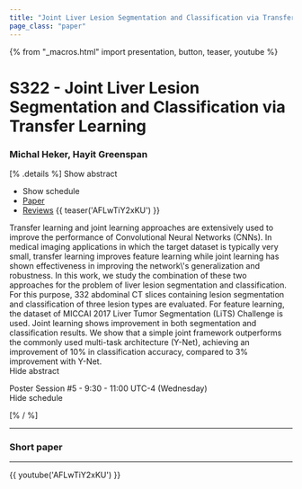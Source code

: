 ```yaml
---
title: "Joint Liver Lesion Segmentation and Classification via Transfer Learning"
page_class: "paper"
---
```


{% from "_macros.html" import presentation, button, teaser, youtube %}

# S322 - Joint Liver Lesion Segmentation and Classification via Transfer Learning

### Michal Heker, Hayit Greenspan

[% .details %]
<a class="toggle_visibility" data-selector=".abstract" data-level="3">Show abstract</a>
- <a class="toggle_visibility" data-selector=".schedule" data-level="3">Show schedule</a>
- <a href="https://openreview.net/pdf?id=8gSjgXg5U">Paper</a>
- <a href="https://openreview.net/forum?id=8gSjgXg5U">Reviews</a>
{{ teaser('AFLwTiY2xKU') }}

<p>
    <span class="abstract">
        Transfer learning and joint learning approaches are extensively used to improve the performance of Convolutional Neural Networks (CNNs). In medical imaging applications in which the target dataset is typically very small, transfer learning improves feature learning while joint learning has shown effectiveness in improving the network\'s generalization and robustness. In this work, we study the combination of these two approaches for the problem of liver lesion segmentation and classification.      For this purpose, 332 abdominal CT slices containing lesion segmentation and classification of three lesion types are evaluated. For feature learning, the dataset of MICCAI 2017 Liver Tumor Segmentation (LiTS) Challenge is used.      Joint learning shows improvement in both segmentation and classification results.      We show that a simple joint framework outperforms the commonly used multi-task architecture (Y-Net), achieving an improvement of 10% in classification accuracy, compared to 3% improvement with Y-Net.
        <br>
        <span class="actions"><a class="toggle_visibility" data-level="2">Hide abstract</a></span>
    </span>
</p>

<p>
    <span class="schedule">
        Poster Session #5  - 9:30 - 11:00 UTC-4 (Wednesday)
        <br>
        <span class="actions"><a class="toggle_visibility" data-level="2">Hide schedule</a></span>
    </span>
</p>

<!-- {{ button("Access paper channel", "https://chat.midl.io/channel/s322") }} -->
[% / %]

---

### Short paper

---

{{ youtube('AFLwTiY2xKU') }}